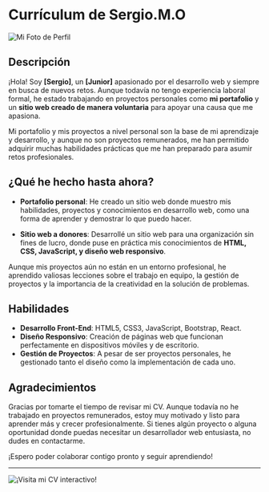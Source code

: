 # Currículum de Sergio.M.O

![Mi Foto de Perfil](./img/1Foto_de_perfil_modificada_photoshop.png)

## Descripción

¡Hola! Soy **[Sergio]**, un **[Junior]** apasionado por el desarrollo web y siempre en busca de nuevos retos. Aunque todavía no tengo experiencia laboral formal, he estado trabajando en proyectos personales como **mi portafolio** y un **sitio web creado de manera voluntaria** para apoyar una causa que me apasiona.

Mi portafolio y mis proyectos a nivel personal son la base de mi aprendizaje y desarrollo, y aunque no son proyectos remunerados, me han permitido adquirir muchas habilidades prácticas que me han preparado para asumir retos profesionales.

## ¿Qué he hecho hasta ahora?

- **Portafolio personal**: He creado un sitio web donde muestro mis habilidades, proyectos y conocimientos en desarrollo web, como una forma de aprender y demostrar lo que puedo hacer.
  
- **Sitio web a donores**: Desarrollé un sitio web para una organización sin fines de lucro, donde puse en práctica mis conocimientos de **HTML, CSS, JavaScript, y diseño web responsivo**.

Aunque mis proyectos aún no están en un entorno profesional, he aprendido valiosas lecciones sobre el trabajo en equipo, la gestión de proyectos y la importancia de la creatividad en la solución de problemas.

## Habilidades

- **Desarrollo Front-End**: HTML5, CSS3, JavaScript, Bootstrap, React.
- **Diseño Responsivo**: Creación de páginas web que funcionan perfectamente en dispositivos móviles y de escritorio.
- **Gestión de Proyectos**: A pesar de ser proyectos personales, he gestionado tanto el diseño como la implementación de cada uno.
  
## Agradecimientos

Gracias por tomarte el tiempo de revisar mi CV. Aunque todavía no he trabajado en proyectos remunerados, estoy muy motivado y listo para aprender más y crecer profesionalmente. Si tienes algún proyecto o alguna oportunidad donde puedas necesitar un desarrollador web entusiasta, no dudes en contactarme.

¡Espero poder colaborar contigo pronto y seguir aprendiendo!

---

![¡Visita mi CV interactivo!](./img/QR_IMG_para_la_WEB.png)
